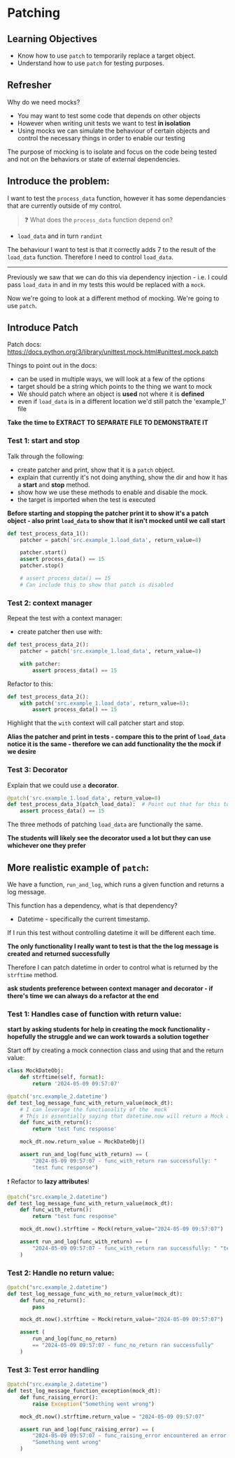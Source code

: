 # Patching

## Learning Objectives

- Know how to use `patch` to temporarily replace a target object.
- Understand how to use `patch` for testing purposes.

## Refresher

Why do we need mocks?

- You may want to test some code that depends on other objects
- However when writing unit tests we want to test **in isolation**
- Using mocks we can simulate the behaviour of certain objects and control the necessary things in order to enable our testing

The purpose of mocking is to isolate and focus on the code being tested and not on the behaviors or state of external dependencies.

## Introduce the problem:

I want to test the `process_data` function, however it has some dependancies that are currently outside of my control.

> ❓ What does the `process_data` function depend on?

- `load_data` and in turn `randint`

The behaviour I want to test is that it correctly adds 7 to the result of the `load_data` function. Therefore I need to control `load_data`.

---

Previously we saw that we can do this via dependency injection - i.e. I could pass `load_data` in and in my tests this would be replaced with a `mock`.

Now we're going to look at a different method of mocking. We're going to use `patch`.

## Introduce Patch

Patch docs: https://docs.python.org/3/library/unittest.mock.html#unittest.mock.patch

Things to point out in the docs:

- can be used in multiple ways, we will look at a few of the options
- target should be a string which points to the thing we want to mock
- We should patch where an object is **used** not where it is **defined**
- even if `load_data` is in a different location we'd still patch the 'example_1' file

**Take the time to EXTRACT TO SEPARATE FILE TO DEMONSTRATE IT**

### Test 1: start and stop

Talk through the following:

- create patcher and print, show that it is a `patch` object.
- explain that currently it's not doing anything, show the dir and how it has a **start** and **stop** method.
- show how we use these methods to enable and disable the mock.
- the target is imported when the test is executed

**Before starting and stopping the patcher print it to show it's a patch object - also print `load_data` to show that it isn't mocked until we call start**

```py
def test_process_data_1():
    patcher = patch('src.example_1.load_data', return_value=8)

    patcher.start()
    assert process_data() == 15
    patcher.stop()

    # assert process_data() == 15
    # Can include this to show that patch is disabled
```

### Test 2: context manager

Repeat the test with a context manager:

- create patcher then use with:

```py
def test_process_data_2():
    patcher = patch('src.example_1.load_data', return_value=8)

    with patcher:
        assert process_data() == 15
```

Refactor to this:

```py
def test_process_data_2():
    with patch('src.example_1.load_data', return_value=8):
        assert process_data() == 15
```

Highlight that the `with` context will call patcher start and stop.

**Alias the patcher and print in tests - compare this to the print of `load_data` notice it is the same - therefore we can add functionality the the mock if we desire**

### Test 3: Decorator

Explain that we could use a **decorator**.

```py
@patch('src.example_1.load_data', return_value=8)
def test_process_data_3(patch_load_data):  # Point out that for this to work we need to pass in an argument that represents the mocked `load_data` function
    assert process_data() == 15
```

The three methods of patching `load_data` are functionally the same.

**The students will likely see the decorator used a lot but they can use whichever one they prefer**

## More realistic example of `patch`:

We have a function, `run_and_log`, which runs a given function and returns a log message.

This function has a dependency, what is that dependency?

- Datetime - specifically the current timestamp.

If I run this test without controlling datetime it will be different each time.

**The only functionality I really want to test is that the the log message is created and returned successfully**

Therefore I can patch datetime in order to control what is returned by the `strftime` method.

**ask students preference between context manager and decorator - if there's time we can always do a refactor at the end**

### Test 1: Handles case of function with return value:

**start by asking students for help in creating the mock functionality - hopefully the struggle and we can work towards a solution together**

Start off by creating a mock connection class and using that and the return value:

```py
class MockDateObj:
    def strftime(self, format):
        return '2024-05-09 09:57:07'

@patch('src.example_2.datetime')
def test_log_message_func_with_return_value(mock_dt):
    # I can leverage the functionality of the `mock`
    # This is essentially saying that datetime.now will return a Mock and that Mock will have a `strftime` method`
    def func_with_return():
        return 'test func response'

    mock_dt.now.return_value = MockDateObj()

    assert run_and_log(func_with_return) == (
        "2024-05-09 09:57:07 - func_with_return ran successfully: "
        "test func response")
```

❗ Refactor to **lazy attributes**!

```py
@patch("src.example_2.datetime")
def test_log_message_func_with_return_value(mock_dt):
    def func_with_return():
        return "test func response"

    mock_dt.now().strftime = Mock(return_value="2024-05-09 09:57:07")

    assert run_and_log(func_with_return) == (
        "2024-05-09 09:57:07 - func_with_return ran successfully: " "test func response"
    )
```

### Test 2: Handle no return value:

```py
@patch("src.example_2.datetime")
def test_log_message_func_with_no_return_value(mock_dt):
    def func_no_return():
        pass

    mock_dt.now().strftime = Mock(return_value="2024-05-09 09:57:07")

    assert (
        run_and_log(func_no_return)
        == "2024-05-09 09:57:07 - func_no_return ran successfully"
    )
```

### Test 3: Test error handling

```py
@patch("src.example_2.datetime")
def test_log_message_function_exception(mock_dt):
    def func_raising_error():
        raise Exception("Something went wrong")

    mock_dt.now().strftime.return_value = "2024-05-09 09:57:07"

    assert run_and_log(func_raising_error) == (
        "2024-05-09 09:57:07 - func_raising_error encountered an error: "
        "Something went wrong"
    )
```

